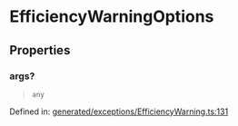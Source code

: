 # EfficiencyWarningOptions

## Properties

### args?

> `any`

Defined in:  [generated/exceptions/EfficiencyWarning.ts:131](https://github.com/transitive-bullshit/scikit-learn-ts/blob/122b3c0/packages/sklearn/src/generated/exceptions/EfficiencyWarning.ts#L131)
